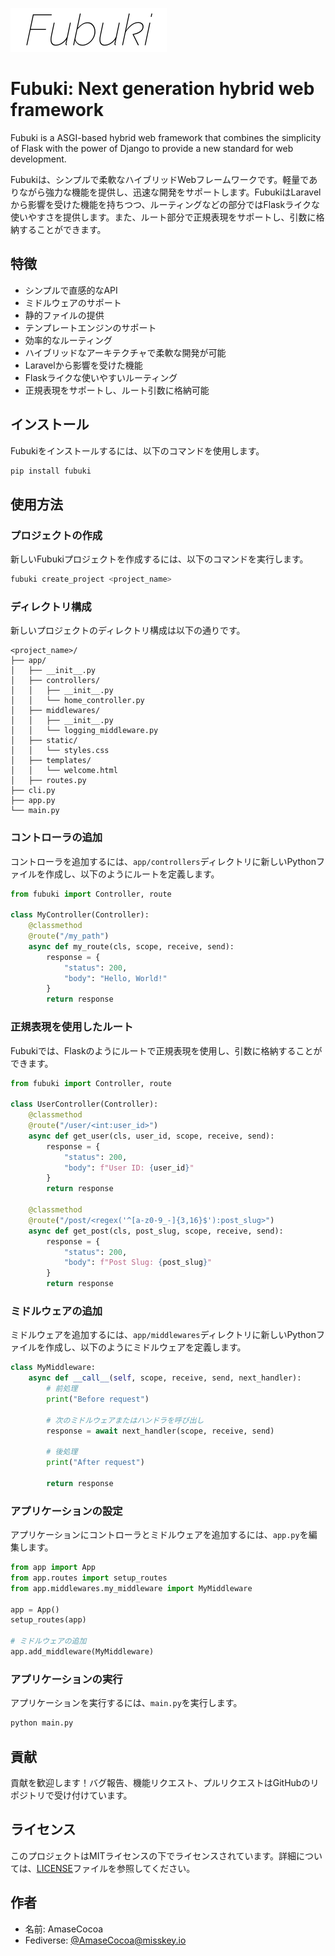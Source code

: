 ![logo](/assets/logo.png)
# Fubuki: Next generation hybrid web framework

Fubuki is a ASGI-based hybrid web framework that combines the simplicity of Flask with the power of Django to provide a new standard for web development.

Fubukiは、シンプルで柔軟なハイブリッドWebフレームワークです。軽量でありながら強力な機能を提供し、迅速な開発をサポートします。FubukiはLaravelから影響を受けた機能を持ちつつ、ルーティングなどの部分ではFlaskライクな使いやすさを提供します。また、ルート部分で正規表現をサポートし、引数に格納することができます。

## 特徴

- シンプルで直感的なAPI
- ミドルウェアのサポート
- 静的ファイルの提供
- テンプレートエンジンのサポート
- 効率的なルーティング
- ハイブリッドなアーキテクチャで柔軟な開発が可能
- Laravelから影響を受けた機能
- Flaskライクな使いやすいルーティング
- 正規表現をサポートし、ルート引数に格納可能

## インストール

Fubukiをインストールするには、以下のコマンドを使用します。

```sh
pip install fubuki
```

## 使用方法

### プロジェクトの作成

新しいFubukiプロジェクトを作成するには、以下のコマンドを実行します。

```sh
fubuki create_project <project_name>
```

### ディレクトリ構成

新しいプロジェクトのディレクトリ構成は以下の通りです。

```
<project_name>/
├── app/
│   ├── __init__.py
│   ├── controllers/
│   │   ├── __init__.py
│   │   └── home_controller.py
│   ├── middlewares/
│   │   ├── __init__.py
│   │   └── logging_middleware.py
│   ├── static/
│   │   └── styles.css
│   ├── templates/
│   │   └── welcome.html
│   ├── routes.py
├── cli.py
├── app.py
└── main.py
```

### コントローラの追加

コントローラを追加するには、`app/controllers`ディレクトリに新しいPythonファイルを作成し、以下のようにルートを定義します。

```python
from fubuki import Controller, route

class MyController(Controller):
    @classmethod
    @route("/my_path")
    async def my_route(cls, scope, receive, send):
        response = {
            "status": 200,
            "body": "Hello, World!"
        }
        return response
```

### 正規表現を使用したルート

Fubukiでは、Flaskのようにルートで正規表現を使用し、引数に格納することができます。

```python
from fubuki import Controller, route

class UserController(Controller):
    @classmethod
    @route("/user/<int:user_id>")
    async def get_user(cls, user_id, scope, receive, send):
        response = {
            "status": 200,
            "body": f"User ID: {user_id}"
        }
        return response
    
    @classmethod
    @route("/post/<regex('^[a-z0-9_-]{3,16}$'):post_slug>")
    async def get_post(cls, post_slug, scope, receive, send):
        response = {
            "status": 200,
            "body": f"Post Slug: {post_slug}"
        }
        return response
```

### ミドルウェアの追加

ミドルウェアを追加するには、`app/middlewares`ディレクトリに新しいPythonファイルを作成し、以下のようにミドルウェアを定義します。

```python
class MyMiddleware:
    async def __call__(self, scope, receive, send, next_handler):
        # 前処理
        print("Before request")
        
        # 次のミドルウェアまたはハンドラを呼び出し
        response = await next_handler(scope, receive, send)
        
        # 後処理
        print("After request")
        
        return response
```

### アプリケーションの設定

アプリケーションにコントローラとミドルウェアを追加するには、`app.py`を編集します。

```python
from app import App
from app.routes import setup_routes
from app.middlewares.my_middleware import MyMiddleware

app = App()
setup_routes(app)

# ミドルウェアの追加
app.add_middleware(MyMiddleware)
```

### アプリケーションの実行

アプリケーションを実行するには、`main.py`を実行します。

```sh
python main.py
```

## 貢献

貢献を歓迎します！バグ報告、機能リクエスト、プルリクエストはGitHubのリポジトリで受け付けています。

## ライセンス

このプロジェクトはMITライセンスの下でライセンスされています。詳細については、[LICENSE](LICENSE)ファイルを参照してください。

## 作者

- 名前: AmaseCocoa
- Fediverse: [@AmaseCocoa@misskey.io](https://misskey.io/@AmaseCocoa)